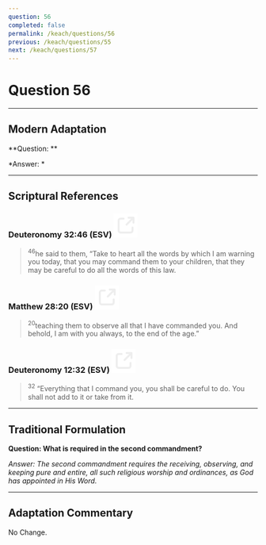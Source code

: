 ```yaml
---
question: 56
completed: false
permalink: /keach/questions/56
previous: /keach/questions/55
next: /keach/questions/57
---
```

# Question 56

---
## Modern Adaptation
**Question: **

*Answer: *

---
## Scriptural References
### Deuteronomy 32:46 (ESV) <a href="https://biblegateway.com/passage/?search=Deuteronomy+32%3A46&version=ESV"><img src="/assets/svg/link.svg"/></a>
> <sup>46</sup>he said to them, “Take to heart all the words by which I am warning you today, that you may command them to your children, that they may be careful to do all the words of this law.

### Matthew 28:20 (ESV) <a href="https://biblegateway.com/passage/?search=Matthew+28%3A20&version=ESV"><img src="/assets/svg/link.svg"/></a>
> <sup>20</sup>teaching them to observe all that I have commanded you. And behold, I am with you always, to the end of the age.”

### Deuteronomy 12:32 (ESV) <a href="https://biblegateway.com/passage/?search=Deuteronomy+12%3A32&version=ESV"><img src="/assets/svg/link.svg"/></a>
> <sup>32</sup> “Everything that I command you, you shall be careful to do. You shall not add to it or take from it.


---
## Traditional Formulation
**Question: What is required in the second commandment?**

*Answer: The second commandment requires the receiving, observing, and keeping pure and entire, all such religious worship and ordinances, as God has appointed in His Word.*

---
## Adaptation Commentary
No Change.